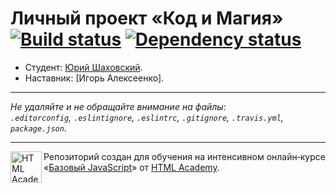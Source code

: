 # Личный проект «Код и Магия» [![Build status][travis-image]][travis-url] [![Dependency status][dependency-image]][dependency-url]

* Студент: [Юрий Шаховский](https://up.htmlacademy.ru/javascript/5/user/172548).
* Наставник: [Игорь Алексеенко].

---

_Не удаляйте и не обращайте внимание на файлы:_<br>
_`.editorconfig`, `.eslintignore`, `.eslintrc`, `.gitignore`, `.travis.yml`, `package.json`._

---

<a href="https://htmlacademy.ru/intensive/javascript"><img align="left" width="50" height="50" title="HTML Academy" src="https://up.htmlacademy.ru/static/img/intensive/javascript/logo-for-github.svg"></a>

Репозиторий создан для обучения на интенсивном онлайн‑курсе «[Базовый JavaScript](https://htmlacademy.ru/intensive/javascript)» от [HTML Academy](https://htmlacademy.ru).

[travis-image]: https://travis-ci.org/htmlacademy-javascript/172548-code-and-magick.svg?branch=master
[travis-url]: https://travis-ci.org/htmlacademy-javascript/172548-code-and-magick
[dependency-image]: https://david-dm.org/htmlacademy-javascript/172548-code-and-magick.svg?style=flat-square
[dependency-url]: https://david-dm.org/htmlacademy-javascript/172548-code-and-magick
